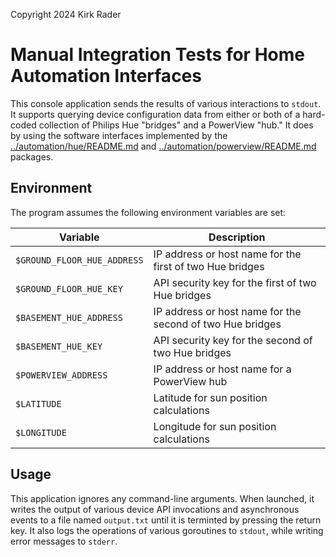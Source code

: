 Copyright 2024 Kirk Rader

# Manual Integration Tests for Home Automation Interfaces

This console application sends the results of various interactions to `stdout`.
It supports querying device configuration data from either or both of a
hard-coded collection of Philips Hue "bridges" and a PowerView "hub." It does
by using the software interfaces implemented by the
[../automation/hue/README.md](../automation/hue/README.md) and
[../automation/powerview/README.md](../automation/powerview/README.md)
packages.

## Environment

The program assumes the following environment variables are set:

| Variable                    | Description                                               |
|-----------------------------|-----------------------------------------------------------|
| `$GROUND_FLOOR_HUE_ADDRESS` | IP address or host name for the first of two Hue bridges  |
| `$GROUND_FLOOR_HUE_KEY`     | API security key for the first of two Hue bridges         |
| `$BASEMENT_HUE_ADDRESS`     | IP address or host name for the second of two Hue bridges |
| `$BASEMENT_HUE_KEY`         | API security key for the second of two Hue bridges        |
| `$POWERVIEW_ADDRESS`        | IP address or host name for a PowerView hub               |
| `$LATITUDE`                 | Latitude for sun position calculations                    |
| `$LONGITUDE`                | Longitude for sun position calculations                   |

## Usage

This application ignores any command-line arguments. When launched, it writes
the output of various device API invocations and asynchronous events to a file
named `output.txt` until it is terminted by pressing the return key. It also
logs the operations of various goroutines to `stdout`, while writing error
messages to `stderr`.
